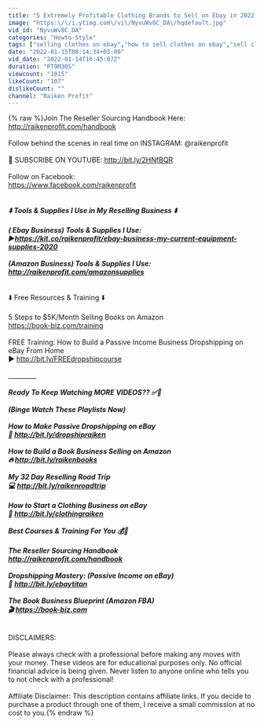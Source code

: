 ```yaml
---
title: "5 Extremely Profitable Clothing Brands to Sell on Ebay in 2022!"
image: "https:\/\/i.ytimg.com\/vi\/NyvuWv8C_DA\/hqdefault.jpg"
vid_id: "NyvuWv8C_DA"
categories: "Howto-Style"
tags: ["selling clothes on ebay","how to sell clothes on ebay","sell clothes on ebay"]
date: "2022-01-15T08:14:34+03:00"
vid_date: "2022-01-14T16:45:07Z"
duration: "PT9M30S"
viewcount: "1015"
likeCount: "107"
dislikeCount: ""
channel: "Raiken Profit"
---
```

{% raw %}Join The Reseller Sourcing Handbook Here:<br /><a rel="nofollow" target="blank" href="http://raikenprofit.com/handbook">http://raikenprofit.com/handbook</a><br /><br />Follow behind the scenes in real time on INSTAGRAM: @raikenprofit<br /><br />🔔 SUBSCRIBE ON YOUTUBE:  <a rel="nofollow" target="blank" href="http://bit.ly/2HNfBQR">http://bit.ly/2HNfBQR</a><br /><br />Follow on Facebook:<br /><a rel="nofollow" target="blank" href="https://www.facebook.com/raikenprofit">https://www.facebook.com/raikenprofit</a><br />_______________<br /><br />⬇️ Tools &amp; Supplies I Use in My Reselling Business ⬇️<br /><br />( Ebay Business) Tools &amp; Supplies I Use:<br /> ►<a rel="nofollow" target="blank" href="https://kit.co/raikenprofit/ebay-business-my-current-equipment-supplies-2020">https://kit.co/raikenprofit/ebay-business-my-current-equipment-supplies-2020</a><br /><br />(Amazon Business) Tools &amp; Supplies I Use:<br /><a rel="nofollow" target="blank" href="http://raikenprofit.com/amazonsupplies">http://raikenprofit.com/amazonsupplies</a><br />_______________<br /><br />⬇️ Free Resources &amp; Training ⬇️<br /><br />5 Steps to $5K/Month Selling Books on Amazon<br /><a rel="nofollow" target="blank" href="https://book-biz.com/training">https://book-biz.com/training</a><br /><br />FREE Training: How to Build a Passive Income Business Dropshipping on eBay From Home <br /> ► <a rel="nofollow" target="blank" href="http://bit.ly/FREEdropshipcourse">http://bit.ly/FREEdropshipcourse</a><br /><br />_______________<br /><br />Ready To Keep Watching MORE VIDEOS?? ✅💯<br /><br />(Binge Watch These Playlists Now)<br /><br />How to Make Passive Dropshipping on eBay<br />🤑  <a rel="nofollow" target="blank" href="http://bit.ly/dropshipraiken">http://bit.ly/dropshipraiken</a><br /><br />How to Build a Book Business Selling on Amazon<br />🔥  <a rel="nofollow" target="blank" href="http://bit.ly/raikenbooks">http://bit.ly/raikenbooks</a><br /><br />My 32 Day Reselling Road Trip<br />💻  <a rel="nofollow" target="blank" href="http://bit.ly/raikenroadtrip">http://bit.ly/raikenroadtrip</a><br /><br />How to Start a Clothing Business on eBay<br />📘 <a rel="nofollow" target="blank" href="http://bit.ly/clothingraiken">http://bit.ly/clothingraiken</a><br />___<br />Best Courses &amp; Training For You 💰🤑<br /><br />The Reseller Sourcing Handbook<br /><a rel="nofollow" target="blank" href="http://raikenprofit.com/handbook">http://raikenprofit.com/handbook</a><br /><br />Dropshipping Mastery:  (Passive Income on eBay)<br />🚀 <a rel="nofollow" target="blank" href="http://bit.ly/ebaytitan">http://bit.ly/ebaytitan</a><br /><br />The Book Business Blueprint (Amazon FBA)<br />🎬 <a rel="nofollow" target="blank" href="https://book-biz.com">https://book-biz.com</a><br />___<br /><br />DISCLAIMERS:<br /><br />Please always check with a professional before making any moves with your money. These videos are for educational purposes only. No official financial advice is being given. Never listen to anyone online who tells you to not check with a professional!<br /><br />Affiliate Disclaimer: This description contains affiliate links. If you decide to purchase a product through one of them, I receive a small commission at no cost to you.{% endraw %}
